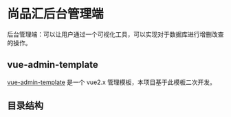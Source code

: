 # 尚品汇后台管理端

后台管理端：可以让用户通过一个可视化工具，可以实现对于数据库进行增删改查的操作。

## vue-admin-template

[vue-admin-template](https://github.com/PanJiaChen/vue-admin-template) 是一个 vue2.x 管理模板，本项目基于此模板二次开发。

## 目录结构

